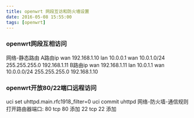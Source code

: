 ```yaml
---
title: openwrt 网段互访和防火墙设置
date: 2016-05-08 15:55:00
tags: [openwrt]
---
```

### openwrt网段互相访问
网络-静态路由
A路由ip wan 192.168.1.10 lan 10.0.0.1
wan 10.0.1.0/24 255.255.255.0 192.168.1.11
B路由ip wan 192.168.1.11 lan 10.0.1.1
wan 10.0.0.0/24 255.255.255.0 192.168.1.10

### openwrt开放80/22端口远程访问
uci set uhttpd.main.rfc1918_filter=0
uci commit uhttpd
网络-防火墙-通信规则
打开路由器端口:
80 tcp 80 添加
22 tcp 22 添加